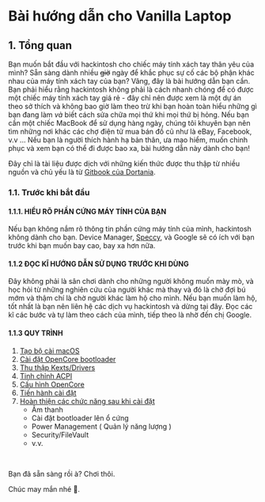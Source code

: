 # Bài hướng dẫn cho Vanilla Laptop

## 1. Tổng quan

Bạn muốn bắt đầu với hackintosh cho chiếc máy tính xách tay thân yêu của mình? Sẵn sàng dành nhiều ~~giờ~~ ngày để khắc phục sự cố các bộ phận khác nhau của máy tính xách tay của bạn? Vâng, đây là bài hướng dẫn bạn cần. Bạn phải hiểu rằng hackintosh không phải là cách nhanh chóng để có được một chiếc máy tính xách tay giá rẻ - đây chỉ nên được xem là một dự án theo sở thích và không bao giờ làm theo trừ khi bạn hoàn toàn hiểu những gì bạn đang làm _và_ biết cách sửa chữa mọi thứ khi mọi thứ bị hỏng. Nếu bạn cần một chiếc MacBook để sử dụng hàng ngày, chúng tôi khuyên bạn nên tìm những nơi khác các chợ điện tử mua bán đồ cũ như là eBay, Facebook, v.v ... Nếu bạn là người thích hành hạ bản thân, ưa mạo hiểm, muốn chinh phục và xem bạn có thể đi được bao xa, bài hướng dẫn này dành cho bạn!‌

Đây chỉ là tài liệu được dịch với những kiến thức được thu thập từ nhiều nguồn và chủ yếu là từ [Gitbook của Dortania](https://dortania.github.io/vanilla-laptop-guide).

### 1.1. Trước khi bắt đầu‌

#### 1.1.1. HIỂU RÕ PHẦN CỨNG MÁY TÍNH CỦA BẠN‌

Nếu bạn không nắm rõ thông tin phần cứng máy tính của mình, hackintosh không dành cho bạn. Device Manager, [Speccy](https://www.ccleaner.com/speccy), và Google sẽ có ích với bạn trước khi bạn muốn bay cao, bay xa hơn nữa.‌

#### 1.1.2 ĐỌC KĨ HƯỚNG DẪN SỬ DỤNG TRƯỚC KHI DÙNG‌

Đây không phải là sân chơi dành cho những người không muốn mày mò, và học hỏi từ những nghiên cứu của người khác mà thay và đó là chờ đợi bú mớm và thậm chí là chờ người khác làm hộ cho mình. Nếu bạn muốn làm hộ, tốt nhất là bạn nên liên hệ các dịch vụ hackintosh và dừng tại đây. Đọc các kĩ các bước và tự làm theo cách của mình, tiếp theo là nhờ đến chị Google.‌

#### 1.1.3 QUY TRÌNH

1. [Tạo bộ cài macOS](https://dortania.github.io/vanilla-laptop-guide/preparations/installer-overview.html)
2. [Cài đặt OpenCore bootloader](https://dortania.github.io/vanilla-laptop-guide/preparations/opencore-efi.html)
3. [Thu thập Kexts/Drivers](https://dortania.github.io/vanilla-laptop-guide/OpenCore/ktext.html)
4. [Tinh chỉnh ACPI](https://dortania.github.io/Getting-Started-With-ACPI/)
5. [Cấu hình OpenCore](https://dortania.github.io/vanilla-laptop-guide/OpenCore/config.html)
6. [Tiến hành cài đặt](https://dortania.github.io/vanilla-laptop-guide/installation/installation-process.html)
7. [Hoàn thiện các chức năng sau khi cài đặt](https://dortania.github.io/vanilla-laptop-guide/post-install)
   * Âm thanh
   * Cài đặt bootloader lên ổ cứng
   * Power Management \( Quản lý năng lượng \)
   * Security/FileVault
   * v.v.

‌

Bạn đã sẵn sàng rồi à? Chơi thôi.

Chúc may mắn nhé 🐧.


